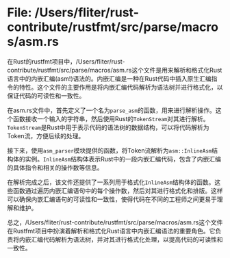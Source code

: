 # File: /Users/fliter/rust-contribute/rustfmt/src/parse/macros/asm.rs

在Rust的rustfmt项目中，/Users/fliter/rust-contribute/rustfmt/src/parse/macros/asm.rs这个文件是用来解析和格式化Rust语言中的内嵌汇编(asm!)语法的。内嵌汇编是一种在Rust代码中插入原生汇编指令的特性。这个文件的主要作用是将内嵌汇编代码解析为语法树并进行格式化，以保证代码的可读性和一致性。

在asm.rs文件中，首先定义了一个名为`parse_asm`的函数，用来进行解析操作。这个函数接收一个输入的字符串，然后使用Rust的`TokenStream`对其进行解析。`TokenStream`是Rust中用于表示代码的语法树的数据结构，可以将代码解析为Token流，方便后续的处理。

接下来，使用`asm_parser`模块提供的函数，将Token流解析为`asm::InlineAsm`结构体的实例。`InlineAsm`结构体表示Rust中的一段内嵌汇编代码，包含了内嵌汇编的具体指令和相关的操作数等信息。

在解析完成之后，该文件还提供了一系列用于格式化`InlineAsm`结构体的函数。这些函数通过遍历内嵌汇编语句中的每个操作数，然后对其进行格式化和排版。这样可以确保内嵌汇编语句的可读性和一致性，使得代码在不同的工程师之间更易于理解和维护。

总之，/Users/fliter/rust-contribute/rustfmt/src/parse/macros/asm.rs这个文件在Rustfmt项目中扮演着解析和格式化Rust语言中内嵌汇编语法的重要角色。它负责将内嵌汇编代码解析为语法树，并对其进行格式化处理，以提高代码的可读性和一致性。


